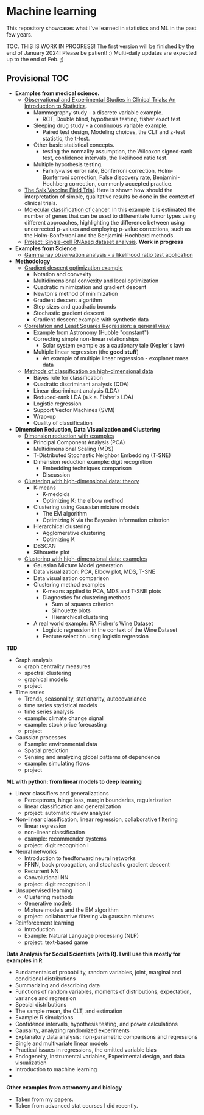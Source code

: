 # Machine learning

This repository showcases what I've learned in statistics and ML in the past few years.

TOC. THIS IS WORK IN PROGRESS! The first version will be finished by the end of January 2024! Please be patient! :) Multi-daily updates are expected up to the end of Feb. ;)

## Provisional TOC

- **Examples from medical science.**
  - [Observational and Experimental Studies in Clinical Trials: An Introduction to Statistics](observational_and_experimental_studies_in_CT.md).
    - Mammography study - a discrete variable example.
      - RCT, Double blind, hypothesis testing, fisher exact test.
    - Sleeping drug study - a continuous variable example.
      - Paired test design, Modeling choices, the CLT and z-test statistic, the t-test.
    - Other basic statistical concepts.
      - testing the normality assumption, the Wilcoxon signed-rank test, confidence intervals, the likelihood ratio test.
    - Multiple hypothesis testing.
      - Family-wise error rate, Bonferroni correction, Holm-Bonferroni correction, False discovery rate, Benjamini-Hochberg correction, commonly accepted practice.
  - [The Salk Vaccine Field Trial](example.the_salk_vaccine_field_trial.md). Here is shown how should the interpretation of simple, qualitative results be done in the context of clinical trials.
  - [Molecular classification of cancer](example.molecular_classification_of_cancer.md). In this example it is estimated  the number of genes that can be used to differentiate tumor types using different approaches, highlighting the difference between using uncorrected p-values and employing p-value corrections, such as the Holm-Bonferroni and the Benjamini-Hochberd methods.
  - [Project: Single-cell RNAseq dataset analysis](project.single_cell_RNA-seq_dataset_analysis.md). **Work in progress**
- **Examples from Science**
  - [Gamma ray observation analysis - a likelihood ratio test application](example.gamma_ray_observation_analysis.md)
- **Methodology**
  - [Gradient descent optimization example](optimization_example_gradient_descent.md)
    - Notation and convexity
    - Multidimensional convexity and local optimization
    - Quadratic minimization and gradient descent
    - Newton's method of minimization
    - Gradient descent algorithm
    - Step sizes and quadratic bounds
    - Stochastic gradient descent
    - Gradient descent example with synthetic data
  - [Correlation and Least Squares Regression: a general view](correlation_and_least_squares_regression_a_general_view.md)
    - Example from Astronomy (Hubble "constant")
    - Correcting simple non-linear relationships
      - Solar system example as a cautionary tale (Kepler's law)
    - Multiple linear regression (the **good stuff**)
      - An example of multiple linear regression - exoplanet mass data
  - [Methods of classification on high-dimensional data](methods_of_classification_on_high-dimensional_data.md)
    - Bayes rule for classification
    - Quadratic discriminant analysis (QDA)
    - Linear discriminant analysis (LDA)
    - Reduced-rank LDA (a.k.a. Fisher's LDA)
    - Logistic regression
    - Support Vector Machines (SVM)
    - Wrap-up
    - Quality of classification
- **Dimension Reduction, Data Visualization and Clustering**
  - [Dimension reduction with examples](dimension_reduction_with_examples.md)
    - Principal Component Analysis (PCA)
    - Multidimensional Scaling (MDS)
    - T-Distributed Stochastic Neighbor Embedding (T-SNE)
    - Dimension reduction example: digit recognition
      - Embedding techniques comparison
      - Discussion
  - [Clustering with high-dimensional data: theory](clustering_with_high-dimensional_data.md)
    - K-means
      - K-medoids
      - Optimizing K: the elbow method
    - Clustering using Gaussian mixture models 
      - The EM algorithm
      - Optimizing K via the Bayesian information criterion
    - Hierarchical clustering
      - Agglomerative clustering
      - Optimizing K
    - DBSCAN
    - Silhouette plot
  - [Clustering with high-dimensional data: examples](example.clustering_with_high-dimensional_data.md)
    - Gaussian Mixture Model generation
    - Data visualization: PCA, Elbow plot, MDS, T-SNE
    - Data visualization comparison
    - Clustering method examples
      - K-means applied to PCA, MDS and T-SNE plots
      - Diagnostics for clustering methods
        - Sum of squares criterion
        - Silhouette plots
        - Hierarchical clustering
    - A real world example: RA Fisher's Wine Dataset
      - Logistic regression in the context of the Wine Dataset
      - Feature selection using logistic regression

**TBD**

- Graph analysis
  - graph centrality measures
  - spectral clustering
  - graphical models
  - project
- Time series
  - Trends, seasonality, stationarity, autocovariance
  - time series statistical models
  - time series analysis
  - example: climate change signal
  - example: stock price forecasting
  - project
- Gaussian processes
  - Example: environmental data
  - Spatial prediction
  - Sensing and analyzing global patterns of dependence
  - example: simulating flows
  - project

**ML with python: from linear models to deep learning**

- Linear classifiers and generalizations
  - Perceptrons, hinge loss, margin boundaries, regularization
  - linear classification and generalization
  - project: automatic review analyzer
- Non-linear classification, linear regression, collaborative filtering
  - linear regression
  - non-linear classification
  - example: recommender systems
  - project: digit recognition I
- Neural networks
  - Introduction to feedforward neural networks
  - FFNN, back propagation, and stochastic gradient descent
  - Recurrent NN
  - Convolutional NN
  - project: digit recognition II
- Unsupervised learning
  - Clustering methods
  - Generative models
  - Mixture models and the EM algorithm
  - project: collaborative filtering via gaussian mixtures
- Reinforcement learning
  - Introduction
  - Example: Natural Language processing (NLP)
  - project: text-based game

**Data Analysis for Social Scientists (with R). I will use this mostly for examples in R**

- Fundamentals of probability, random variables, joint, marginal and conditional distributions
- Summarizing and describing data
- Functions of random variables, moments of distributions, expectation, variance and regression
- Special distributions
- The sample mean, the CLT, and estimation
- Example: R simulations
- Confidence intervals, hypothesis testing, and power calculations
- Causality, analyzing randomized experiments
- Explanatory data analysis: non-parametric comparisons and regressions
- Single and multivariate linear models
- Practical issues in regressions, the omitted variable bias
- Endogeneity, Instrumental variables, Experimental design, and data visualization
- Introduction to machine learning
- 

**Other examples from astronomy and biology**

- Taken from my papers.
- Taken from advanced stat courses I did recently.